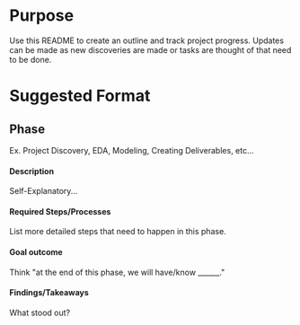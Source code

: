 # Purpose
Use this README to create an outline and track project progress. Updates can be made as new discoveries are made or tasks are thought of that need to be done. 

# Suggested Format
## Phase
Ex. Project Discovery, EDA, Modeling, Creating Deliverables, etc...
#### Description
Self-Explanatory...
#### Required Steps/Processes
List more detailed steps that need to happen in this phase.
#### Goal outcome
Think "at the end of this phase, we will have/know ______."
#### Findings/Takeaways
What stood out?
